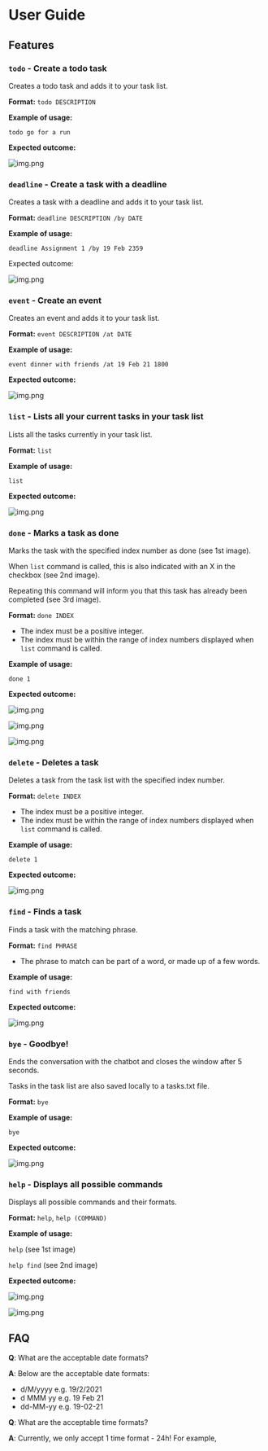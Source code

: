 # User Guide

## Features

### `todo` - Create a todo task

Creates a todo task and adds it to your task list.

**Format:** `todo DESCRIPTION`

**Example of usage:**

`todo go for a run`

**Expected outcome:**

![img.png](add_todo.png)


### `deadline` - Create a task with a deadline

Creates a task with a deadline and adds it to your task list.

**Format:** `deadline DESCRIPTION /by DATE`

**Example of usage:**

`deadline Assignment 1 /by 19 Feb 2359`

Expected outcome:

![img.png](add_deadline.png)


### `event` - Create an event

Creates an event and adds it to your task list.

**Format:** `event DESCRIPTION /at DATE`

**Example of usage:**

`event dinner with friends /at 19 Feb 21 1800`

**Expected outcome:**

![img.png](add_event.png)


### `list` - Lists all your current tasks in your task list

Lists all the tasks currently in your task list.

**Format:** `list`

**Example of usage:**

`list`

**Expected outcome:**

![img.png](list.png)


### `done` - Marks a task as done

Marks the task with the specified index number as done (see 1st image).

When `list` command is called, this is also indicated with an X in the checkbox (see 2nd image).

Repeating this command will inform you that this task has already been completed (see 3rd image).

**Format:** `done INDEX`
* The index must be a positive integer.
* The index must be within the range of index numbers displayed when `list` command is called.

**Example of usage:**

`done 1`

**Expected outcome:**

![img.png](done_1.png)

![img.png](done_2.png)

![img.png](done_3.png)


### `delete` - Deletes a task

Deletes a task from the task list with the specified index number.

**Format:** `delete INDEX`
* The index must be a positive integer.
* The index must be within the range of index numbers displayed when `list` command is called.

**Example of usage:**

`delete 1`

**Expected outcome:**

![img.png](delete.png)


### `find` - Finds a task

Finds a task with the matching phrase.

**Format:** `find PHRASE`
* The phrase to match can be part of a word, or made up of a few words.

**Example of usage:**

`find with friends`

**Expected outcome:**

![img.png](find.png)


### `bye` - Goodbye!

Ends the conversation with the chatbot and closes the window after 5 seconds.

Tasks in the task list are also saved locally to a tasks.txt file.

**Format:** `bye`

**Example of usage:**

`bye`

**Expected outcome:**

![img.png](bye.png)


### `help` - Displays all possible commands

Displays all possible commands and their formats.

**Format:** `help`, `help (COMMAND)`

**Example of usage:**

`help` (see 1st image)

`help find` (see 2nd image)

**Expected outcome:**

![img.png](help_1.png)

![img.png](help_2.png)


## FAQ

**Q**: What are the acceptable date formats?

**A**: Below are the acceptable date formats:
   * d/M/yyyy e.g. 19/2/2021
   * d MMM yy e.g. 19 Feb 21
   * dd-MM-yy e.g. 19-02-21


**Q**: What are the acceptable time formats?

**A**: Currently, we only accept 1 time format - 24h! For example, 
